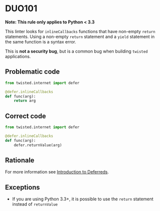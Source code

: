 # DUO101

**Note: This rule only applies to Python < 3.3**

This linter looks for `inlineCallbacks` functions that have non-empty
`return` statements. Using a non-empty `return` statement and a `yield`
statement in the same function is a syntax error.

This is **not a security bug**, but is a common bug when building `twisted`
applications.

## Problematic code

```python
from twisted.internet import defer

@defer.inlineCallbacks
def func(arg):
	return arg
```

## Correct code

```python
from twisted.internet import defer

@defer.inlineCallbacks
def func(arg):
	defer.returnValue(arg)
```

## Rationale

For more information see [Introduction to Deferreds](https://twisted.readthedocs.io/en/latest/core/howto/defer-intro.html).

## Exceptions

* If you are using Python 3.3+, it is possible to use the `return` statement instead of `returnValue`
